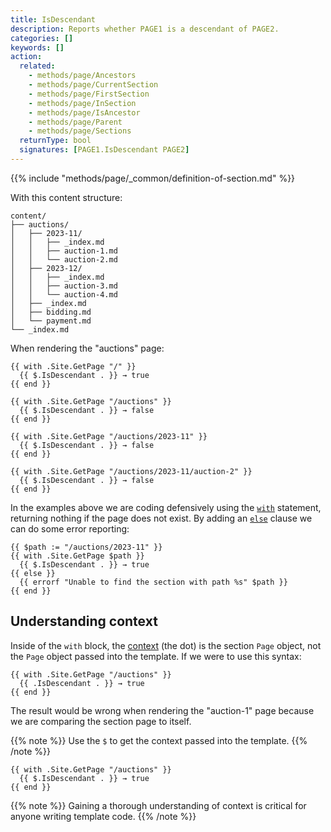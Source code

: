 ```yaml
---
title: IsDescendant
description: Reports whether PAGE1 is a descendant of PAGE2.
categories: []
keywords: []
action:
  related:
    - methods/page/Ancestors
    - methods/page/CurrentSection
    - methods/page/FirstSection
    - methods/page/InSection
    - methods/page/IsAncestor
    - methods/page/Parent
    - methods/page/Sections
  returnType: bool
  signatures: [PAGE1.IsDescendant PAGE2]
---
```


{{% include "methods/page/_common/definition-of-section.md" %}}

With this content structure:

```text
content/
├── auctions/
│   ├── 2023-11/
│   │   ├── _index.md
│   │   ├── auction-1.md
│   │   └── auction-2.md
│   ├── 2023-12/
│   │   ├── _index.md
│   │   ├── auction-3.md
│   │   └── auction-4.md
│   ├── _index.md
│   ├── bidding.md
│   └── payment.md
└── _index.md
```

When rendering the "auctions" page:

```go-html-template
{{ with .Site.GetPage "/" }}
  {{ $.IsDescendant . }} → true
{{ end }}

{{ with .Site.GetPage "/auctions" }}
  {{ $.IsDescendant . }} → false
{{ end }}

{{ with .Site.GetPage "/auctions/2023-11" }}
  {{ $.IsDescendant . }} → false
{{ end }}

{{ with .Site.GetPage "/auctions/2023-11/auction-2" }}
  {{ $.IsDescendant . }} → false
{{ end }}
```

In the examples above we are coding defensively using the [`with`] statement, returning nothing if the page does not exist. By adding an [`else`] clause we can do some error reporting:

```go-html-template
{{ $path := "/auctions/2023-11" }}
{{ with .Site.GetPage $path }}
  {{ $.IsDescendant . }} → true
{{ else }}
  {{ errorf "Unable to find the section with path %s" $path }}
{{ end }}
  ```

## Understanding context

Inside of the `with` block, the [context](g) (the dot) is the section `Page` object, not the `Page` object passed into the template. If we were to use this syntax:

```go-html-template
{{ with .Site.GetPage "/auctions" }}
  {{ .IsDescendant . }} → true
{{ end }}
```

The result would be wrong when rendering the "auction-1" page because we are comparing the section page to itself.

{{% note %}}
Use the `$` to get the context passed into the template.
{{% /note %}}

```go-html-template
{{ with .Site.GetPage "/auctions" }}
  {{ $.IsDescendant . }} → true
{{ end }}
```

{{% note %}}
Gaining a thorough understanding of context is critical for anyone writing template code.
{{% /note %}}

[`with`]: /functions/go-template/with/
[`else`]: /functions/go-template/else/
